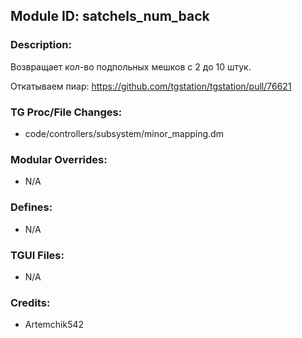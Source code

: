 ## Module ID: satchels_num_back

### Description:

Возвращает кол-во подпольных мешков c 2 до 10 штук.

Откатываем пиар: https://github.com/tgstation/tgstation/pull/76621


### TG Proc/File Changes:

- code/controllers/subsystem/minor_mapping.dm


### Modular Overrides:

- N/A


### Defines:

- N/A


### TGUI Files:

- N/A


### Credits:

- Artemchik542